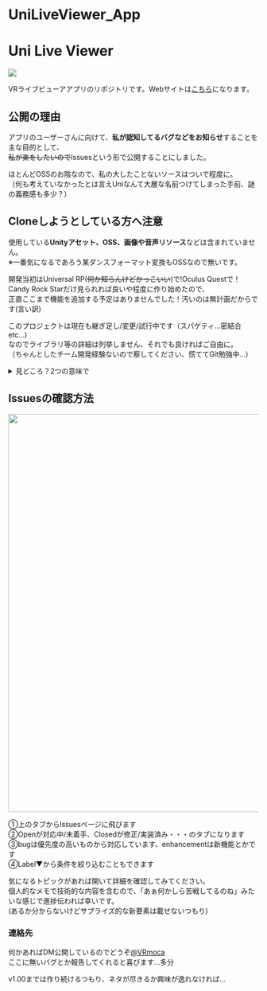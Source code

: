 # UniLiveViewer_App
 
# Uni Live Viewer
<img src="https://user-images.githubusercontent.com/86557651/161434522-03bb8a2f-899e-42a2-82fb-b2172381a42e.png" >  

VRライブビューアアプリのリポジトリです。Webサイトは[こちら](https://mocatea.github.io/UniLiveViewer/)になります。  

## 公開の理由
アプリのユーザーさんに向けて、**私が認知してるバグなどをお知らせ**することを主な目的として、  
~~私が楽をしたいので~~Issuesという形で公開することにしました。  

ほとんどOSSのお陰なので、私の大したことないソースはついで程度に。  
（何も考えていなかったとは言えUniなんて大層な名前つけてしまった手前、謎の義務感も多少？）  

## Cloneしようとしている方へ注意
使用している**Unityアセット、OSS、画像や音声リソース**などは含まれていません。  
※一番気になるであろう某ダンスフォーマット変換もOSSなので無いです。  

開発当初はUniversal RP(~~何か知らんけどかっこいい~~)で!Oculus Questで！  
Candy Rock Starだけ見られれば良いや程度に作り始めたので、  
正直ここまで機能を追加する予定はありませんでした！汚いのは無計画だからです(言い訳)  

このプロジェクトは現在も継ぎ足し/変更/試行中です（スパゲティ...密結合etc...)  
なのでライブラリ等の詳細は列挙しません、それでも良ければご自由に。  
（ちゃんとしたチーム開発経験ないので察してください、慌ててGit勉強中...）  

<details>  
<summary>見どころ？2つの意味で</summary>  
  
 ・触れるバネボタン、なんちゃって掴めるスライダー（眺めてる時間が長いので許されてる感の時代錯誤UI、趣味）  
 ・VRMの揺れモノに触れられるの含めて色々カスタマイズしてるとこ  
 ・URP対応のShader    
 ・AndroidManifest（Quest直下に専用フォルダ作りたいなら...~~せっかくのモバイルなのにPC使わせる人って~~）  
 ・Timelineのランタイムバインドとか(動いてるけど使い方は自信ない)  
 ・単一責任の原則できてない肥大化してしまったクラス達  
 ・OVRGrabberを半端に生かしてるが、作りが雑でバグのある掴み関係(0から作り直したい)   
 
 （でもモデルやステージの軽量化の方が専門外で苦労したのでそっちのがアピールポイントです...~~誰かBlenderやって~~）
</details>  

## Issuesの確認方法
<img src="https://user-images.githubusercontent.com/86557651/161434333-8069687a-3b76-4b2b-a16b-8c8d756b572e.jpg" width="800"> 

①上のタブからIssuesページに飛びます  
②Openが対応中/未着手、Closedが修正/実装済み・・・のタブになります  
③bugは優先度の高いものから対応しています、enhancementは新機能とかです  
④Label▼から条件を絞り込むこともできます  

気になるトピックがあれば開いて詳細を確認してみてください。  
個人的なメモで技術的な内容を含むので、「あぁ何かしら苦戦してるのね」みたいな感じで進捗伝われば幸いです。  
(あるか分からないけどサプライズ的な新要素は載せないつもり)

### 連絡先
何かあればDM公開しているのでどうぞ[@VRmoca](https://twitter.com/VRmoca)  
ここに無いバグとか報告してくれると喜びます...多分  

v1.00までは作り続けるつもり、ネタが尽きるか興味が逸れなければ...
